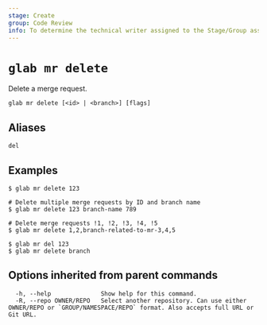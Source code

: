 ```yaml
---
stage: Create
group: Code Review
info: To determine the technical writer assigned to the Stage/Group associated with this page, see https://about.gitlab.com/handbook/product/ux/technical-writing/#assignments
---
```


<!--
This documentation is auto generated by a script.
Please do not edit this file directly. Run `make gen-docs` instead.
-->

# `glab mr delete`

Delete a merge request.

```plaintext
glab mr delete [<id> | <branch>] [flags]
```

## Aliases

```plaintext
del
```

## Examples

```console
$ glab mr delete 123

# Delete multiple merge requests by ID and branch name
$ glab mr delete 123 branch-name 789

# Delete merge requests !1, !2, !3, !4, !5
$ glab mr delete 1,2,branch-related-to-mr-3,4,5

$ glab mr del 123
$ glab mr delete branch

```

## Options inherited from parent commands

```plaintext
  -h, --help              Show help for this command.
  -R, --repo OWNER/REPO   Select another repository. Can use either OWNER/REPO or `GROUP/NAMESPACE/REPO` format. Also accepts full URL or Git URL.
```
